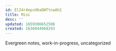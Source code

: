```yaml
---
id: El24r4epcH6aOWTtnaAh2
title: Misc
desc: ''
updated: 1659306652508
created: 1636944968293
---
```

Evergreen notes, work-in-progress, uncategorized
